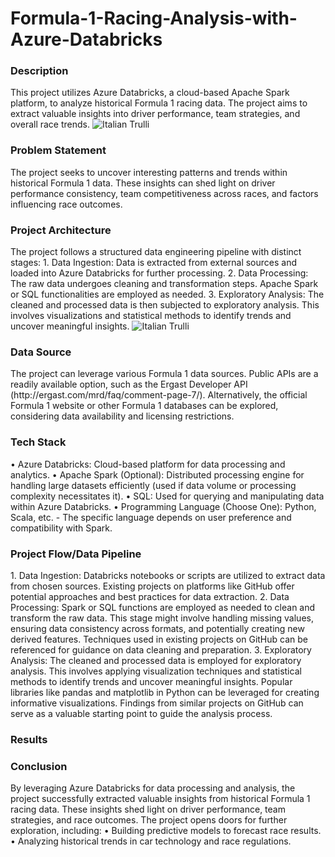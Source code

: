 # Formula-1-Racing-Analysis-with-Azure-Databricks

<h3>Description</h3>
This project utilizes Azure Databricks, a cloud-based Apache Spark platform, to analyze historical Formula 1 racing data. The project aims to extract valuable insights into driver performance, team strategies, and overall race trends.
<img src="https://camo.githubusercontent.com/de9786930a2944119137dabe91a9bcae92676a4e66399358fc1affe7ca099518/68747470733a2f2f692e726564642e69742f6a6366756d74726468756536312e6a7067
" alt="Italian Trulli">

<h3>Problem Statement</h3>
The project seeks to uncover interesting patterns and trends within historical Formula 1 data. These insights can shed light on driver performance consistency, team competitiveness across races, and factors influencing race outcomes.

<h3>Project Architecture</h3>
The project follows a structured data engineering pipeline with distinct stages:
1.	Data Ingestion: Data is extracted from external sources and loaded into Azure Databricks for further processing.
2.	Data Processing: The raw data undergoes cleaning and transformation steps. Apache Spark or SQL functionalities are employed as needed.
3.	Exploratory Analysis: The cleaned and processed data is then subjected to exploratory analysis. This involves visualizations and statistical methods to identify trends and uncover meaningful insights.
<img src="https://github.com/Savan2110/Formula-1-Racing-Analysis-with-Azure-Databricks/assets/51812887/343ee07e-0278-496c-b377-ceaa89f816ac
" alt="Italian Trulli">

<h3>Data Source</h3>
The project can leverage various Formula 1 data sources. Public APIs are a readily available option, such as the Ergast Developer API (http://ergast.com/mrd/faq/comment-page-7/). Alternatively, the official Formula 1 website or other Formula 1 databases can be explored, considering data availability and licensing restrictions.

<h3>Tech Stack</h3>
•	Azure Databricks: Cloud-based platform for data processing and analytics.
•	Apache Spark (Optional): Distributed processing engine for handling large datasets efficiently (used if data volume or processing complexity necessitates it).
•	SQL: Used for querying and manipulating data within Azure Databricks.
•	Programming Language (Choose One): Python, Scala, etc. - The specific language depends on user preference and compatibility with Spark.

<h3>Project Flow/Data Pipeline</h3>
1.	Data Ingestion: Databricks notebooks or scripts are utilized to extract data from chosen sources. Existing projects on platforms like GitHub offer potential approaches and best practices for data extraction.
2.	Data Processing: Spark or SQL functions are employed as needed to clean and transform the raw data. This stage might involve handling missing values, ensuring data consistency across formats, and potentially creating new derived features. Techniques used in existing projects on GitHub can be referenced for guidance on data cleaning and preparation.
3.	Exploratory Analysis: The cleaned and processed data is employed for exploratory analysis. This involves applying visualization techniques and statistical methods to identify trends and uncover meaningful insights. Popular libraries like pandas and matplotlib in Python can be leveraged for creating informative visualizations. Findings from similar projects on GitHub can serve as a valuable starting point to guide the analysis process.

<h3>Results</h3>


<h3>Conclusion</h3>
By leveraging Azure Databricks for data processing and analysis, the project successfully extracted valuable insights from historical Formula 1 racing data. These insights shed light on driver performance, team strategies, and race outcomes. The project opens doors for further exploration, including:
•	Building predictive models to forecast race results.
•	Analyzing historical trends in car technology and race regulations.

